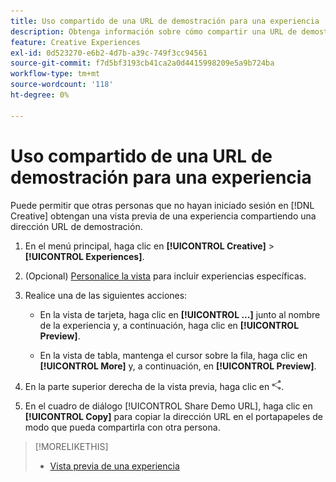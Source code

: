 ```yaml
---
title: Uso compartido de una URL de demostración para una experiencia
description: Obtenga información sobre cómo compartir una URL de demostración de una experiencia.
feature: Creative Experiences
exl-id: 0d523270-e6b2-4d7b-a39c-749f3cc94561
source-git-commit: f7d5bf3193cb41ca2a0d4415998209e5a9b724ba
workflow-type: tm+mt
source-wordcount: '118'
ht-degree: 0%

---
```


# Uso compartido de una URL de demostración para una experiencia

Puede permitir que otras personas que no hayan iniciado sesión en [!DNL Creative] obtengan una vista previa de una experiencia compartiendo una dirección URL de demostración.

1. En el menú principal, haga clic en **[!UICONTROL Creative]** > **[!UICONTROL Experiences]**.

1. (Opcional) [Personalice la vista](/help/creative/introduction/customize-data-views.md) para incluir experiencias específicas.

1. Realice una de las siguientes acciones:

   * En la vista de tarjeta, haga clic en **[!UICONTROL ...]** junto al nombre de la experiencia y, a continuación, haga clic en **[!UICONTROL Preview]**.

   * En la vista de tabla, mantenga el cursor sobre la fila, haga clic en **[!UICONTROL More]** y, a continuación, en **[!UICONTROL Preview]**.

1. En la parte superior derecha de la vista previa, haga clic en ![Compartir](/help/creative/assets/share.png "Compartir").

1. En el cuadro de diálogo [!UICONTROL Share Demo URL], haga clic en **[!UICONTROL Copy]** para copiar la dirección URL en el portapapeles de modo que pueda compartirla con otra persona.

>[!MORELIKETHIS]
>
>* [Vista previa de una experiencia](/help/creative/experiences/experience-preview.md)
